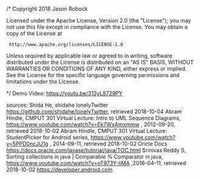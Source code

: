 /*
Copyright 2018 Jason Robock

   Licensed under the Apache License, Version 2.0 (the "License");
   you may not use this file except in compliance with the License.
   You may obtain a copy of the License at

     http://www.apache.org/licenses/LICENSE-2.0

   Unless required by applicable law or agreed to in writing, software
   distributed under the License is distributed on an "AS IS" BASIS,
   WITHOUT WARRANTIES OR CONDITIONS OF ANY KIND, either express or implied.
   See the License for the specific language governing permissions and
   limitations under the License.

 */
 Demo Video: https://youtu.be/313yL8729PY
 
 sources:
 Shida He, shidahe lonelyTwitter https://github.com/shidahe/lonelyTwitter, retrieved 2018-10-04
 Abram Hindle, CMPUT 301 Virtual Lecture: Intro to UML Sequence Diagrams, https://www.youtube.com/watch?v=Ek7WxAmxmmw , 2012-09-20, retrieved 2018-10-02
 Abram Hindle, CMPUT 301 Virtual Lecture: StudentPicker for Android series, https://www.youtube.com/watch?v=5PPD0ncJU1g , 2014-09-11, retrieved 2018-10-02
 Oricle Docs https://docs.oracle.com/javase/tutorial/java/TOC.html
 Srinivas Reddy S, Sorting collections in java | Comparable % Comparator in java, https://www.youtube.com/watch?v=oT973Y-IiMA ,2016-04-11, retrieved 2018-10-02
 https://developer.android.com 